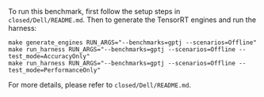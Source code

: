 To run this benchmark, first follow the setup steps in `closed/Dell/README.md`. Then to generate the TensorRT engines and run the harness:

```
make generate_engines RUN_ARGS="--benchmarks=gptj --scenarios=Offline"
make run_harness RUN_ARGS="--benchmarks=gptj --scenarios=Offline --test_mode=AccuracyOnly"
make run_harness RUN_ARGS="--benchmarks=gptj --scenarios=Offline --test_mode=PerformanceOnly"
```

For more details, please refer to `closed/Dell/README.md`.